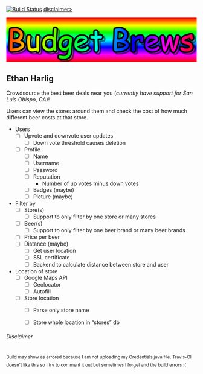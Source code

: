 [![Build Status](https://travis-ci.org/cpe305Spring17/spring2017-project-ethanharlig.svg?branch=master)](https://travis-ci.org/cpe305Spring17/spring2017-project-ethanharlig)   [disclaimer>](#disclaimer)

![Budget Brews](website/res/img/logo.png)

## Ethan Harlig 

Crowdsource the best beer deals near you (_currently have support for San Luis Obispo, CA_)!

Users can view the stores around them and check the cost of how much different beer costs at that store. 

- Users
    - [ ] Upvote and downvote user updates
        - [ ] Down vote threshold causes deletion
    - [ ] Profile
        - [ ] Name
        - [ ] Username
        - [ ] Password
        - [ ] Reputation
            - Number of up votes minus down votes
        - [ ] Badges (maybe)
        - [ ] Picture (maybe)
- Filter by
    - [ ] Store(s)
        - [ ] Support to only filter by one store or many stores
    - [ ] Beer(s)
        - [ ] Support to only filter by one beer brand or many beer brands
    - [ ] Price per beer
    - [ ] Distance (maybe)
        - [ ] Get user location
        - [ ] SSL certificate
        - [ ] Backend to calculate distance between store and user
- Location of store
    - [ ] Google Maps API
        - [ ] Geolocator
        - [ ] Autofill
    - [ ] Store location
        - [ ] Parse only store name
        - [ ] Store whole location in “stores” db





###### Disclaimer
<sub>Build may show as errored because I am not uploading my Credentials.java file. Travis-CI doesn't like this so I try to comment it out but sometimes I forget and the build errors :(</sub>
